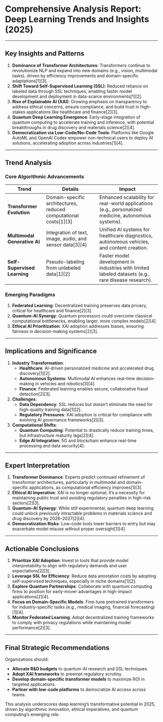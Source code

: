 

# Comprehensive Analysis Report: Deep Learning Trends and Insights (2025)  

---

## **Key Insights and Patterns**  
1. **Dominance of Transformer Architectures**: Transformers continue to revolutionize NLP and expand into new domains (e.g., vision, multimodal tasks), driven by efficiency improvements and domain-specific adaptations[1][3].  
2. **Shift Toward Self-Supervised Learning (SSL)**: Reduced reliance on labeled data through SSL techniques, enabling faster model development and deployment in data-scarce environments[1][2].  
3. **Rise of Explainable AI (XAI)**: Growing emphasis on transparency to address ethical concerns, ensure compliance, and build trust in high-stakes applications like healthcare and finance[2][3].  
4. **Quantum Deep Learning Emergence**: Early-stage integration of quantum computing to accelerate training and inference, with potential breakthroughs in drug discovery and materials science[2][4].  
5. **Democratization via Low-Code/No-Code Tools**: Platforms like Google AutoML and OpenAI Codex empower non-technical users to deploy AI solutions, accelerating adoption across industries[1][4].  

---

## **Trend Analysis**  
### **Core Algorithmic Advancements**  
| **Trend**               | **Details**                                                                 | **Impact**                                                                 |  
|--------------------------|-----------------------------------------------------------------------------|-----------------------------------------------------------------------------|  
| **Transformer Evolution** | Domain-specific architectures, reduced computational costs[1][3]          | Enhanced scalability for real-world applications (e.g., personalized medicine, autonomous systems). |  
| **Multimodal Generative AI** | Integration of text, image, audio, and sensor data[3][4]                  | Unified AI systems for healthcare diagnostics, autonomous vehicles, and content creation. |  
| **Self-Supervised Learning** | Pseudo-labeling from unlabeled data[1][2]                                | Faster model development in industries with limited labeled datasets (e.g., rare disease research). |  

### **Emerging Paradigms**  
1. **Federated Learning**: Decentralized training preserves data privacy, critical for healthcare and finance[2][3].  
2. **Quantum-AI Synergy**: Quantum processors could overcome classical computational bottlenecks, enabling larger, more complex models[2][4].  
3. **Ethical AI Prioritization**: XAI adoption addresses biases, ensuring fairness in decision-making systems[2][3].  

---

## **Implications and Significance**  
1. **Industry Transformation**:  
   - **Healthcare**: AI-driven personalized medicine and accelerated drug discovery[1][2].  
   - **Autonomous Systems**: Multimodal AI enhances real-time decision-making in vehicles and robotics[3][4].  
   - **Finance**: Federated learning enables secure, collaborative fraud detection[2][3].  
2. **Challenges**:  
   - **Data Dependency**: SSL reduces but doesn’t eliminate the need for high-quality training data[1][2].  
   - **Regulatory Pressures**: XAI adoption is critical for compliance with evolving AI governance frameworks[2][3].  
3. **Computational Shifts**:  
   - **Quantum Computing**: Potential to drastically reduce training times, but infrastructure maturity lags[2][4].  
   - **Edge AI Integration**: 5G and blockchain enhance real-time processing and data security[4].  

---

## **Expert Interpretation**  
1. **Transformer Dominance**: Experts predict continued refinement of transformer architectures, particularly in multimodal and domain-specific applications, as computational efficiency improves[1][3].  
2. **Ethical AI Imperative**: XAI is no longer optional; it’s a necessity for maintaining public trust and avoiding regulatory penalties in high-risk sectors[2][3].  
3. **Quantum-AI Synergy**: While still experimental, quantum deep learning could unlock previously intractable problems in materials science and drug discovery by 2026–2027[2][4].  
4. **Democratization Risks**: Low-code tools lower barriers to entry but may exacerbate model misuse without proper oversight[1][4].  

---

## **Actionable Conclusions**  
1. **Prioritize XAI Adoption**: Invest in tools that provide model interpretability to align with regulatory demands and user expectations[2][3].  
2. **Leverage SSL for Efficiency**: Reduce data annotation costs by adopting self-supervised techniques, especially in niche domains[1][2].  
3. **Explore Quantum Partnerships**: Collaborate with quantum computing firms to position for early-mover advantages in high-impact applications[2][4].  
4. **Focus on Domain-Specific Models**: Fine-tune pretrained transformers for industry-specific tasks (e.g., medical imaging, financial forecasting)[1][4].  
5. **Monitor Federated Learning**: Adopt decentralized training frameworks to comply with privacy regulations while maintaining model performance[2][3].  

---

## **Final Strategic Recommendations**  
Organizations should:  
- **Allocate R&D budgets** to quantum-AI research and SSL techniques.  
- **Adopt XAI frameworks** to preempt regulatory scrutiny.  
- **Develop domain-specific transformer models** to maximize ROI in targeted applications.  
- **Partner with low-code platforms** to democratize AI access across teams.  

This analysis underscores deep learning’s transformative potential in 2025, driven by algorithmic innovation, ethical imperatives, and quantum computing’s emerging role.